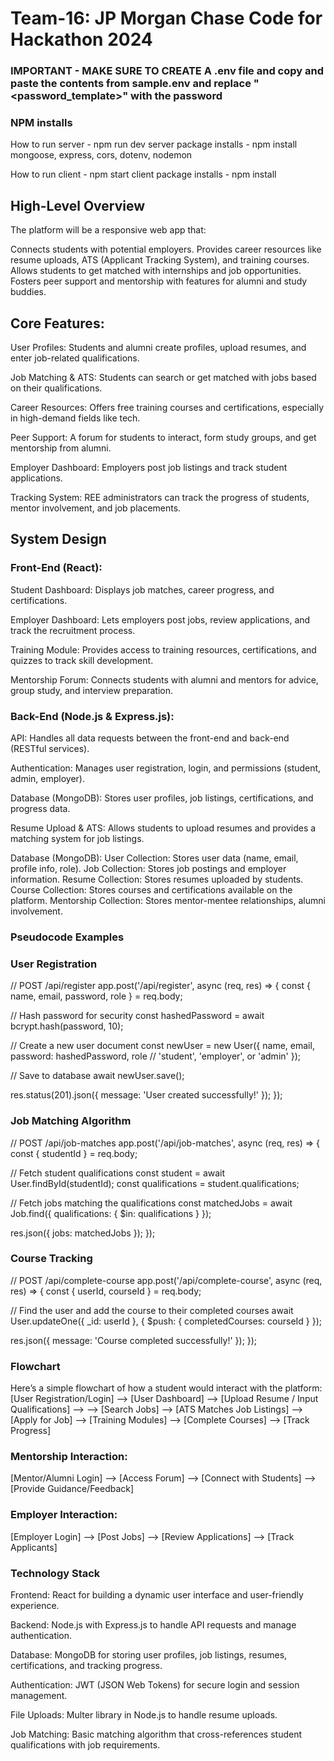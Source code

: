 # Team-16: JP Morgan Chase Code for </good> Hackathon 2024

### IMPORTANT - MAKE SURE TO CREATE A .env file and copy and paste the contents from sample.env and replace "<password_template>" with the password

### NPM installs 

How to run server - npm run dev
server package installs - npm install mongoose, express, cors, dotenv, nodemon

How to run client - npm start
client package installs - npm install 








## High-Level Overview
The platform will be a responsive web app that:

Connects students with potential employers.
Provides career resources like resume uploads, ATS (Applicant Tracking System), and training courses.
Allows students to get matched with internships and job opportunities.
Fosters peer support and mentorship with features for alumni and study buddies.

## Core Features:
User Profiles: Students and alumni create profiles, upload resumes, and enter job-related qualifications.

Job Matching & ATS: Students can search or get matched with jobs based on their qualifications.

Career Resources: Offers free training courses and certifications, especially in high-demand fields like tech.

Peer Support: A forum for students to interact, form study groups, and get mentorship from alumni.

Employer Dashboard: Employers post job listings and track student applications.

Tracking System: REE administrators can track the progress of students, mentor involvement, and job placements.

## System Design
### Front-End (React):
Student Dashboard: Displays job matches, career progress, and certifications.

Employer Dashboard: Lets employers post jobs, review applications, and track the recruitment process.

Training Module: Provides access to training resources, certifications, and quizzes to track skill development.

Mentorship Forum: Connects students with alumni and mentors for advice, group study, and interview preparation.

### Back-End (Node.js & Express.js):
API: Handles all data requests between the front-end and back-end (RESTful services).

Authentication: Manages user registration, login, and permissions (student, admin, employer).

Database (MongoDB): Stores user profiles, job listings, certifications, and progress data.

Resume Upload & ATS: Allows students to upload resumes and provides a matching system for job listings.

Database (MongoDB):
User Collection: Stores user data (name, email, profile info, role).
Job Collection: Stores job postings and employer information.
Resume Collection: Stores resumes uploaded by students.
Course Collection: Stores courses and certifications available on the platform.
Mentorship Collection: Stores mentor-mentee relationships, alumni involvement.

### Pseudocode Examples
### User Registration
// POST /api/register
app.post('/api/register', async (req, res) => {
  const { name, email, password, role } = req.body;
  
  // Hash password for security
  const hashedPassword = await bcrypt.hash(password, 10);

  // Create a new user document
  const newUser = new User({
    name,
    email,
    password: hashedPassword,
    role  // 'student', 'employer', or 'admin'
  });

  // Save to database
  await newUser.save();
  
  res.status(201).json({ message: 'User created successfully!' });
});

### Job Matching Algorithm
// POST /api/job-matches
app.post('/api/job-matches', async (req, res) => {
  const { studentId } = req.body;

  // Fetch student qualifications
  const student = await User.findById(studentId);
  const qualifications = student.qualifications;

  // Fetch jobs matching the qualifications
  const matchedJobs = await Job.find({
    qualifications: { $in: qualifications }
  });

  res.json({ jobs: matchedJobs });
});

### Course Tracking
// POST /api/complete-course
app.post('/api/complete-course', async (req, res) => {
  const { userId, courseId } = req.body;

  // Find the user and add the course to their completed courses
  await User.updateOne({ _id: userId }, { $push: { completedCourses: courseId } });

  res.json({ message: 'Course completed successfully!' });
});

### Flowchart
Here’s a simple flowchart of how a student would interact with the platform:
[User Registration/Login] --> [User Dashboard] --> [Upload Resume / Input Qualifications] --> 
   --> [Search Jobs] --> [ATS Matches Job Listings] --> [Apply for Job]
       --> [Training Modules] --> [Complete Courses] --> [Track Progress]

### Mentorship Interaction:
[Mentor/Alumni Login] --> [Access Forum] --> [Connect with Students] --> [Provide Guidance/Feedback]

### Employer Interaction:
[Employer Login] --> [Post Jobs] --> [Review Applications] --> [Track Applicants]

### Technology Stack
Frontend: React for building a dynamic user interface and user-friendly experience.

Backend: Node.js with Express.js to handle API requests and manage authentication.

Database: MongoDB for storing user profiles, job listings, resumes, certifications, and tracking progress.

Authentication: JWT (JSON Web Tokens) for secure login and session management.

File Uploads: Multer library in Node.js to handle resume uploads.

Job Matching: Basic matching algorithm that cross-references student qualifications with job requirements.
